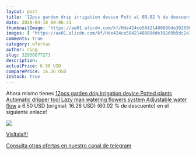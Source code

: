 ```yaml
---
layout: post
title: '12pcs garden drip irrigation device Pott al 60.02 % de descuento'
date: 2020-04-18 09:06:41
thumbnailImage: 'https://ae01.alicdn.com/kf/Hde424ce58421480896de39269b5dc2a70/12pcs-garden-drip-irrigation-device-Potted-plants-Automatic-dripper-tool-Lazy-man-watering-flowers-system-Adjustable.jpg_350x350._SL200_.jpg'
images: [ 'https://ae01.alicdn.com/kf/Hde424ce58421480896de39269b5dc2a70/12pcs-garden-drip-irrigation-device-Potted-plants-Automatic-dripper-tool-Lazy-man-watering-flowers-system-Adjustable.jpg_350x350._SL200_.jpg' ]
comments: true
category: ofertas
author: ring
slug: 32950677273
description:
actualPrice: 6.50 USD
comparePrice: 16.26 USD
inStock: true
---
```


Ahora mismo tienes [12pcs garden drip irrigation device Potted plants Automatic dripper tool Lazy man watering flowers system Adjustable water flow](https://www.amazon.com/dp/32950677273/?tag=redken08-20) a 6.50 USD (original: 16.26 USD) (60.02 %  de descuento) en el siguiente enlace!

[![](https://ae01.alicdn.com/kf/Hde424ce58421480896de39269b5dc2a70/12pcs-garden-drip-irrigation-device-Potted-plants-Automatic-dripper-tool-Lazy-man-watering-flowers-system-Adjustable.jpg_350x350._SL200_.jpg)](https://www.amazon.com/dp/32950677273/?tag=redken08-20)

[Visítala!!!](https://www.amazon.com/dp/32950677273/?tag=redken08-20)

[Consulta otras ofertas en nuestro canal de telegram](https://t.me/s/ofertas25)
